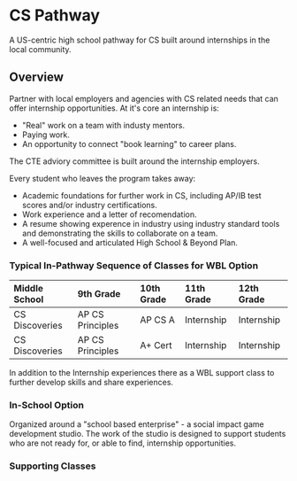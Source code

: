 # CS Pathway

A US-centric high school pathway for CS built around internships in the local community.

## Overview

Partner with local employers and agencies with CS related needs that can offer internship opportunities. At it's core an internship is:
* "Real" work on a team with industy mentors.
* Paying work.
* An opportunity to connect "book learning" to career plans.

The CTE adviory committee is built around the internship employers.

Every student who leaves the program takes away:
* Academic foundations for further work in CS, including AP/IB test scores and/or industry certifications.
* Work experience and a letter of recomendation.
* A resume showing experence in industry using industry standard tools and demonstrating the skills to collaborate on a team.
* A well-focused and articulated High School & Beyond Plan.

### Typical In-Pathway Sequence of Classes for WBL Option

| Middle School  | 9th Grade        | 10th Grade | 11th Grade | 12th Grade |
| :---           | :---             | :---       | :---       | :---       |
| CS Discoveries | AP CS Principles | AP CS A    | Internship | Internship |
| CS Discoveries | AP CS Principles | A+ Cert    | Internship | Internship |

In addition to the Internship experiences there as a WBL support class to further develop skills and share experiences.

### In-School Option

Organized around a "school based enterprise" - a social impact game development studio. The work of the studio is designed to support students who are not ready for, or able to find, internship opportunities.

### Supporting Classes
